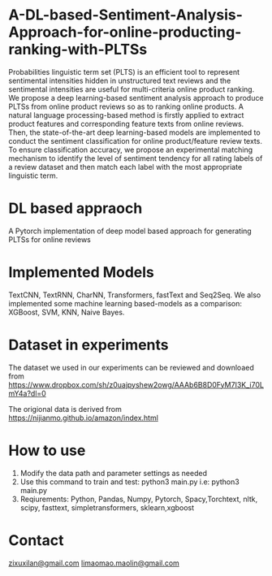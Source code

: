 # A-DL-based-Sentiment-Analysis-Approach-for-online-producting-ranking-with-PLTSs
Probabilities linguistic term set (PLTS) is an efficient tool to represent sentimental intensities hidden in unstructured text reviews and the sentimental intensities are useful for multi-criteria online product ranking. We propose a deep learning-based sentiment analysis approach to produce PLTSs from online product reviews so as to ranking online products. A natural language processing-based method is firstly applied to extract product features and corresponding feature texts from online reviews. Then, the state-of-the-art deep learning-based models are implemented to conduct the sentiment classification for online product/feature review texts. To ensure classification accuracy, we propose an experimental matching mechanism to identify the level of sentiment tendency for all rating labels of a review dataset and then match each label with the most appropriate linguistic term. 

# DL based appraoch
A Pytorch implementation of deep model based approach for generating PLTSs for online reviews

# Implemented Models
TextCNN, TextRNN, CharNN, Transformers, fastText and Seq2Seq.
We also implemented some machine learning based-models as a comparison: XGBoost, SVM, KNN, Naive Bayes.

# Dataset in experiments
The dataset we used in our experiments can be reviewed and downloaed from https://www.dropbox.com/sh/z0uajpyshew2owg/AAAb6B8D0FyM7I3K_i70LmY4a?dl=0

The origional data is derived from https://nijianmo.github.io/amazon/index.html

# How to use
1. Modify the data path and parameter settings as needed
2. Use this command to train and test: python3 main.py
   i.e: python3 main.py
3. Reqiurements: Python, Pandas, Numpy, Pytorch, Spacy,Torchtext, nltk, scipy, fasttext, simpletransformers, sklearn,xgboost

# Contact
zixuxilan@gmail.com  limaomao.maolin@gmail.com


